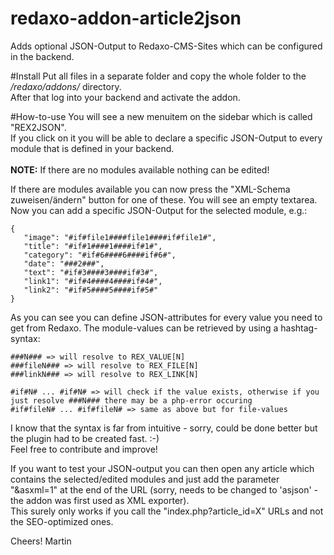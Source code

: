 redaxo-addon-article2json
=========================

Adds optional JSON-Output to Redaxo-CMS-Sites which can be configured in the backend.<br/>


#Install
Put all files in a separate folder and copy the whole folder to the */redaxo/addons/* directory.<br/>
After that log into your backend and activate the addon.

#How-to-use
You will see a new menuitem on the sidebar which is called "REX2JSON".<br/>If you click on it you will be able to declare a specific JSON-Output to every module that is defined in your backend.<br/><br/>
**NOTE:** If there are no modules available nothing can be edited!

If there are modules available you can now press the "XML-Schema zuweisen/ändern" button for one of these. You will see an empty textarea.<br/>
Now you can add a specific JSON-Output for the selected module, e.g.:

```
{
   "image": "#if#file1####file1####if#file1#",
   "title": "#if#1####1####if#1#",
   "category": "#if#6####6####if#6#",
   "date": "###2###",
   "text": "#if#3####3####if#3#",
   "link1": "#if#4####4####if#4#",
   "link2": "#if#5####5####if#5#"
}
```

As you can see you can define JSON-attributes for every value you need to get from Redaxo. The module-values can be retrieved by using a hashtag-syntax:

```
###N### => will resolve to REX_VALUE[N]
###fileN### => will resolve to REX_FILE[N]
###linkN### => will resolve to REX_LINK[N]

#if#N# ... #if#N# => will check if the value exists, otherwise if you just resolve ###N### there may be a php-error occuring
#if#fileN# ... #if#fileN# => same as above but for file-values
```

I know that the syntax is far from intuitive - sorry, could be done better but the plugin had to be created fast.  :-)<br/>
Feel free to contribute and improve!

If you want to test your JSON-output you can then open any article which contains the selected/edited modules and just add the parameter "&asxml=1" at the end of the URL (sorry, needs to be changed to 'asjson' - the addon was first used as XML exporter).<br/> This surely only works if you call the "index.php?article_id=X" URLs and not the SEO-optimized ones.


Cheers!
Martin

